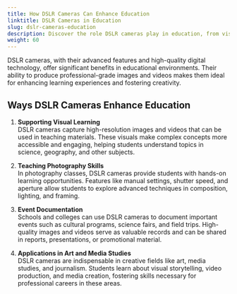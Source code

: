 ```yaml
---
title: How DSLR Cameras Can Enhance Education
linktitle: DSLR Cameras in Education
slug: dslr-cameras-education
description: Discover the role DSLR cameras play in education, from visual learning to teaching photography, documenting events, and supporting arts and media studies.
weight: 60
---
```


DSLR cameras, with their advanced features and high-quality digital technology, offer significant benefits in educational environments. Their ability to produce professional-grade images and videos makes them ideal for enhancing learning experiences and fostering creativity.

## Ways DSLR Cameras Enhance Education

1. **Supporting Visual Learning**  
   DSLR cameras capture high-resolution images and videos that can be used in teaching materials. These visuals make complex concepts more accessible and engaging, helping students understand topics in science, geography, and other subjects.

2. **Teaching Photography Skills**  
   In photography classes, DSLR cameras provide students with hands-on learning opportunities. Features like manual settings, shutter speed, and aperture allow students to explore advanced techniques in composition, lighting, and framing.

3. **Event Documentation**  
   Schools and colleges can use DSLR cameras to document important events such as cultural programs, science fairs, and field trips. High-quality images and videos serve as valuable records and can be shared in reports, presentations, or promotional material.

4. **Applications in Art and Media Studies**  
   DSLR cameras are indispensable in creative fields like art, media studies, and journalism. Students learn about visual storytelling, video production, and media creation, fostering skills necessary for professional careers in these areas.
